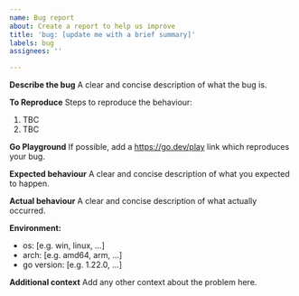 ```yaml
---
name: Bug report
about: Create a report to help us improve
title: 'bug: [update me with a brief summary]'
labels: bug
assignees: ''

---
```


**Describe the bug**
A clear and concise description of what the bug is.

**To Reproduce**
Steps to reproduce the behaviour:
1. TBC
2. TBC

**Go Playground**
If possible, add a https://go.dev/play link which reproduces your bug.

**Expected behaviour**
A clear and concise description of what you expected to happen.

**Actual behaviour**
A clear and concise description of what actually occurred.

**Environment:**
 - os: [e.g. win, linux, ...]
 - arch: [e.g. amd64, arm, ...]
 - go version: [e.g. 1.22.0, ...]

**Additional context**
Add any other context about the problem here.
